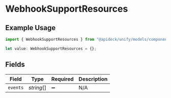 # WebhookSupportResources

## Example Usage

```typescript
import { WebhookSupportResources } from "@apideck/unify/models/components";

let value: WebhookSupportResources = {};
```

## Fields

| Field              | Type               | Required           | Description        |
| ------------------ | ------------------ | ------------------ | ------------------ |
| `events`           | *string*[]         | :heavy_minus_sign: | N/A                |